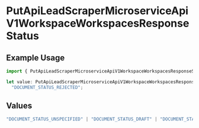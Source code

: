 # PutApiLeadScraperMicroserviceApiV1WorkspaceWorkspacesResponseStatus

## Example Usage

```typescript
import { PutApiLeadScraperMicroserviceApiV1WorkspaceWorkspacesResponseStatus } from "oppulence-backend-sdk/models/operations";

let value: PutApiLeadScraperMicroserviceApiV1WorkspaceWorkspacesResponseStatus =
  "DOCUMENT_STATUS_REJECTED";
```

## Values

```typescript
"DOCUMENT_STATUS_UNSPECIFIED" | "DOCUMENT_STATUS_DRAFT" | "DOCUMENT_STATUS_IN_REVIEW" | "DOCUMENT_STATUS_APPROVED" | "DOCUMENT_STATUS_REJECTED" | "DOCUMENT_STATUS_EXPIRED" | "DOCUMENT_STATUS_ARCHIVED"
```